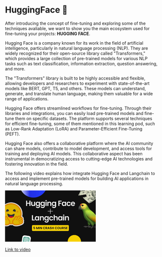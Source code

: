 # HuggingFace 🤗

After introducing the concept of fine-tuning and exploring some of the techniques avaliable, we want to show you the main ecosystem used for fine-tuning your projects: **HUGGING FACE**.

Hugging Face is a company known for its work in the field of artificial intelligence, particularly in natural language processing (NLP). They are widely recognized for their open-source library called "Transformers," which provides a large collection of pre-trained models for various NLP tasks such as text classification, information extraction, question answering, and more.

The "Transformers" library is built to be highly accessible and flexible, allowing developers and researchers to experiment with state-of-the-art models like BERT, GPT, T5, and others. These models can understand, generate, and translate human language, making them valuable for a wide range of applications.

Hugging Face offers streamlined workflows for fine-tuning. Through their libraries and integrations, you can easily load pre-trained models and fine-tune them on specific datasets. The platform supports several techniques for efficient fine-tuning, some of them mentioned in this learning pod, such as Low-Rank Adaptation (LoRA) and Parameter-Efficient Fine-Tuning (PEFT).

Hugging Face also offers a collaborative platform where the AI community can share models, contribute to model development, and access tools for training and deploying AI models. This collaborative aspect has been instrumental in democratizing access to cutting-edge AI technologies and fostering innovation in the field.

The following video explains how integrate Hugging Face and Langchain to access and implement pre-trained models for building AI applications in natural language processing.

<img src="../images/_j7JEDWuqLEhd.jpg" alt="" width="300" height="auto">

[Link to video](https://www.youtube.com/watch?v=_j7JEDWuqLE)
